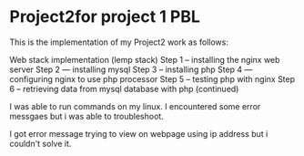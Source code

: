 # Project2for project 1 PBL
This is the implementation of my Project2 work as follows:

Web stack implementation (lemp stack)
Step 1 – installing the nginx web server
Step 2 — installing mysql
Step 3 – installing php
Step 4 — configuring nginx to use php processor
Step 5 – testing php with nginx
Step 6 – retrieving data from mysql database with php (continued)


I was able to run commands on my linux. I encountered some error messgaes but i was able to troubleshoot.

I got error message trying to view on webpage using ip address but i couldn't solve it. 